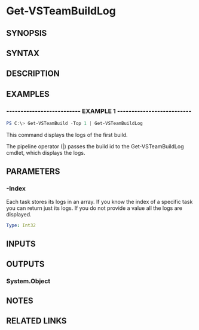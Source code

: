 <!-- #include "./common/header.md" -->

# Get-VSTeamBuildLog

## SYNOPSIS

<!-- #include "./synopsis/Get-VSTeamBuildLog.md" -->

## SYNTAX

## DESCRIPTION

<!-- #include "./synopsis/Get-VSTeamBuildLog.md" -->

## EXAMPLES

### -------------------------- EXAMPLE 1 --------------------------

```PowerShell
PS C:\> Get-VSTeamBuild -Top 1 | Get-VSTeamBuildLog
```

This command displays the logs of the first build.

The pipeline operator (|) passes the build id to the Get-VSTeamBuildLog cmdlet, which
displays the logs.

## PARAMETERS

<!-- #include "./params/projectName.md" -->

<!-- #include "./params/BuildIds.md" -->

### -Index

Each task stores its logs in an array. If you know the index of a specific task you can return just its logs. If you do not provide a value all the logs are displayed.

```yaml
Type: Int32
```

## INPUTS

## OUTPUTS

### System.Object

## NOTES

## RELATED LINKS
